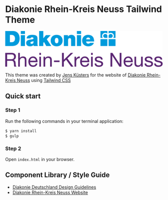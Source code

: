 # Diakonie Rhein-Kreis Neuss Tailwind Theme
![Diakonie Logo](https://raw.githubusercontent.com/Diakonie-RKN/diakonie-rkn-tailwind-theme/master/img/logo-diakonie-rkn.svg)

This theme was created by [Jens Küsters](https://www.kuesters.net) for the website of [Diakonie Rhein-Kreis Neuss](https://www.diakonie-rkn.de) using [Tailwind CSS](https://tailwindcss.com)

## Quick start

### Step 1
Run the following commands in your terminal application:
```
$ yarn install
$ gulp
```

### Step 2
Open `index.html` in your browser.

## Component Library / Style Guide

* [Diakonie Deutschland Design Guidelines](https://design.diakonie.de/)
* [Diakonie Rhein-Kreis Neuss Website](https://www.diakonie-rkn.de/)

